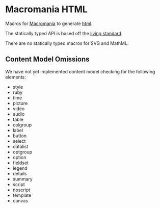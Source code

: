 # Macromania HTML

Macros for [Macromania](https://github.com/worm-blossom/macromania) to generate
[html](https://en.wikipedia.org/wiki/HTML).

The statically typed API is based off the
[living standard](https://html.spec.whatwg.org/multipage/).

There are no statically typed macros for SVG and MathML.

## Content Model Omissions

We have not yet implemented content model checking for the following elements:

- style
- ruby
- time
- picture
- video
- audio
- table
- colgroup
- label
- button
- select
- datalist
- optgroup
- option
- fieldset
- legend
- details
- summary
- script
- noscript
- template
- canvas
